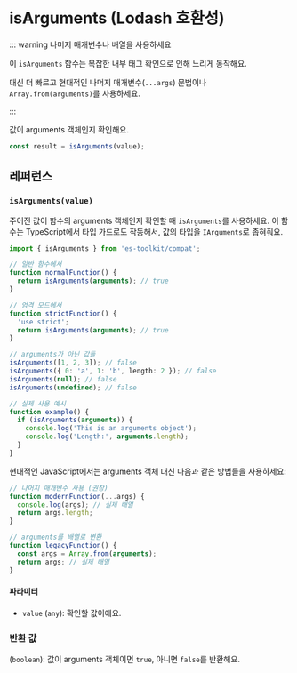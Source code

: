 # isArguments (Lodash 호환성)

::: warning 나머지 매개변수나 배열을 사용하세요

이 `isArguments` 함수는 복잡한 내부 태그 확인으로 인해 느리게 동작해요.

대신 더 빠르고 현대적인 나머지 매개변수(`...args`) 문법이나 `Array.from(arguments)`를 사용하세요.

:::

값이 arguments 객체인지 확인해요.

```typescript
const result = isArguments(value);
```

## 레퍼런스

### `isArguments(value)`

주어진 값이 함수의 arguments 객체인지 확인할 때 `isArguments`를 사용하세요. 이 함수는 TypeScript에서 타입 가드로도 작동해서, 값의 타입을 `IArguments`로 좁혀줘요.

```typescript
import { isArguments } from 'es-toolkit/compat';

// 일반 함수에서
function normalFunction() {
  return isArguments(arguments); // true
}

// 엄격 모드에서
function strictFunction() {
  'use strict';
  return isArguments(arguments); // true
}

// arguments가 아닌 값들
isArguments([1, 2, 3]); // false
isArguments({ 0: 'a', 1: 'b', length: 2 }); // false
isArguments(null); // false
isArguments(undefined); // false

// 실제 사용 예시
function example() {
  if (isArguments(arguments)) {
    console.log('This is an arguments object');
    console.log('Length:', arguments.length);
  }
}
```

현대적인 JavaScript에서는 arguments 객체 대신 다음과 같은 방법들을 사용하세요:

```typescript
// 나머지 매개변수 사용 (권장)
function modernFunction(...args) {
  console.log(args); // 실제 배열
  return args.length;
}

// arguments를 배열로 변환
function legacyFunction() {
  const args = Array.from(arguments);
  return args; // 실제 배열
}
```

#### 파라미터

- `value` (`any`): 확인할 값이에요.

### 반환 값

(`boolean`): 값이 arguments 객체이면 `true`, 아니면 `false`를 반환해요.